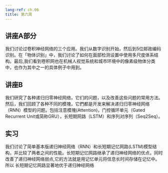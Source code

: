 ```yaml
---
lang-ref: ch.06
title: 第六周
---
```


## 讲座A部分

我们讨论过卷积神经网络的三个应用。我们从数字识别开始，然后到5位邮政编码识别。在「物体识别」中，我们讨论了如何在面部检测设置中使用多尺度体系结构。最后,我们看到卷积网也在机械人视觉系统和城市环境中的像素级物体分类中，也作为其中之一的具体例子中用到。



## 讲座B

我们研究了各种递归归零神经网络，它们的问题，以及改善这些问题的常用方法。然后，我们回顾了各种不同的模塊，它們都是开发来解决递归归零神经网络（RNN）模型的问题。包括注意模塊(Attention)，门控循环单元（Gated Recurrent Unit或简称GRU），长短期网路（LSTM）和序列对序列（Seq2Seq）。



## 实习
我们讨论了简单基本版递归神经网络（RNN）和长短期记忆网路(LSTM)模型结构，并比较了两者之间的性能。长短期记忆网路继承了递归神经网络的优点，同时改善了递归神经网络弱点,它的方法就是用记忆单元将信息长时间存储在记忆中。所以
长短期记忆网路显著地优于递归神经网络